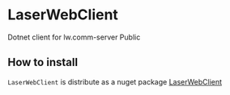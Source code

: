 # LaserWebClient
Dotnet client for lw.comm-server Public

## How to install
`LaserWebClient` is distribute as a nuget package [LaserWebClient](https://www.nuget.org/packages/SmartAnalyzers.LaserWebClient/)
